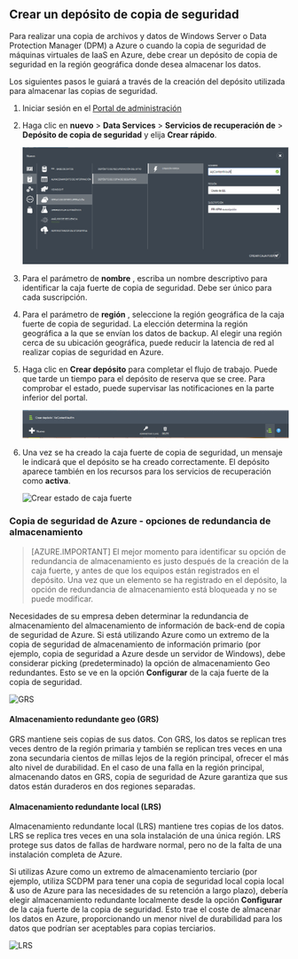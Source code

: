 ## <a name="create-a-backup-vault"></a>Crear un depósito de copia de seguridad
Para realizar una copia de archivos y datos de Windows Server o Data Protection Manager (DPM) a Azure o cuando la copia de seguridad de máquinas virtuales de IaaS en Azure, debe crear un depósito de copia de seguridad en la región geográfica donde desea almacenar los datos.

Los siguientes pasos le guiará a través de la creación del depósito utilizada para almacenar las copias de seguridad.

1. Iniciar sesión en el [Portal de administración](https://manage.windowsazure.com/)
2. Haga clic en **nuevo** > **Data Services** > **Servicios de recuperación de** > **Depósito de copia de seguridad** y elija **Crear rápido**.

    ![Crear caja fuerte](./media/backup-create-vault/createvault1.png)

3. Para el parámetro de **nombre** , escriba un nombre descriptivo para identificar la caja fuerte de copia de seguridad. Debe ser único para cada suscripción.

4. Para el parámetro de **región** , seleccione la región geográfica de la caja fuerte de copia de seguridad. La elección determina la región geográfica a la que se envían los datos de backup. Al elegir una región cerca de su ubicación geográfica, puede reducir la latencia de red al realizar copias de seguridad en Azure.

5. Haga clic en **Crear depósito** para completar el flujo de trabajo. Puede que tarde un tiempo para el depósito de reserva que se cree. Para comprobar el estado, puede supervisar las notificaciones en la parte inferior del portal.

    ![Crear depósito](./media/backup-create-vault/creatingvault1.png)

6. Una vez se ha creado la caja fuerte de copia de seguridad, un mensaje le indicará que el depósito se ha creado correctamente. El depósito aparece también en los recursos para los servicios de recuperación como **activa**.

    ![Crear estado de caja fuerte](./media/backup-create-vault/backupvaultstatus1.png)


### <a name="azure-backup---storage-redundancy-options"></a>Copia de seguridad de Azure - opciones de redundancia de almacenamiento

>[AZURE.IMPORTANT] El mejor momento para identificar su opción de redundancia de almacenamiento es justo después de la creación de la caja fuerte, y antes de que los equipos están registrados en el depósito. Una vez que un elemento se ha registrado en el depósito, la opción de redundancia de almacenamiento está bloqueada y no se puede modificar.

Necesidades de su empresa deben determinar la redundancia de almacenamiento del almacenamiento de información de back-end de copia de seguridad de Azure. Si está utilizando Azure como un extremo de la copia de seguridad de almacenamiento de información primario (por ejemplo, copia de seguridad a Azure desde un servidor de Windows), debe considerar picking (predeterminado) la opción de almacenamiento Geo redundantes. Esto se ve en la opción **Configurar** de la caja fuerte de la copia de seguridad.

![GRS](./media/backup-create-vault/grs.png)

#### <a name="geo-redundant-storage-grs"></a>Almacenamiento redundante geo (GRS)
GRS mantiene seis copias de sus datos. Con GRS, los datos se replican tres veces dentro de la región primaria y también se replican tres veces en una zona secundaria cientos de millas lejos de la región principal, ofrecer el más alto nivel de durabilidad. En el caso de una falla en la región principal, almacenando datos en GRS, copia de seguridad de Azure garantiza que sus datos están duraderos en dos regiones separadas.

#### <a name="locally-redundant-storage-lrs"></a>Almacenamiento redundante local (LRS)
Almacenamiento redundante local (LRS) mantiene tres copias de los datos. LRS se replica tres veces en una sola instalación de una única región. LRS protege sus datos de fallas de hardware normal, pero no de la falta de una instalación completa de Azure.

Si utilizas Azure como un extremo de almacenamiento terciario (por ejemplo, utiliza SCDPM para tener una copia de seguridad local copia local & uso de Azure para las necesidades de su retención a largo plazo), debería elegir almacenamiento redundante localmente desde la opción **Configurar** de la caja fuerte de la copia de seguridad. Esto trae el coste de almacenar los datos en Azure, proporcionando un menor nivel de durabilidad para los datos que podrían ser aceptables para copias terciarios.

![LRS](./media/backup-create-vault/lrs.png)
